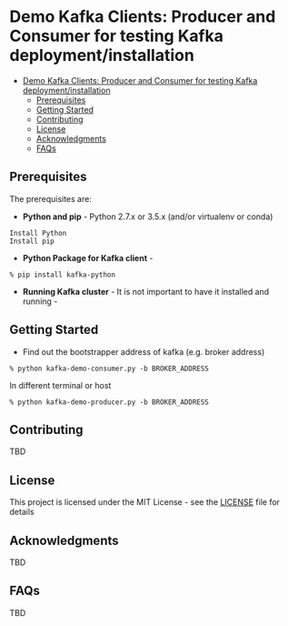 # Demo Kafka Clients: Producer and Consumer for testing Kafka deployment/installation

- [Demo Kafka Clients: Producer and Consumer for testing Kafka deployment/installation](#demo-kafka-clients-producer-and-consumer-for-testing-kafka-deploymentinstallation)
  - [Prerequisites](#prerequisites)
  - [Getting Started](#getting-started)
  - [Contributing](#contributing)
  - [License](#license)
  - [Acknowledgments](#acknowledgments)
  - [FAQs](#faqs)

## Prerequisites
The prerequisites are:
- **Python and pip** - Python 2.7.x or 3.5.x (and/or virtualenv or conda)
```
Install Python
Install pip
```
- **Python Package for Kafka client** - 
```
% pip install kafka-python
```
- **Running Kafka cluster** - It is not important to have it installed and running -

## Getting Started

- Find out the bootstrapper address of kafka (e.g. broker address)
```
% python kafka-demo-consumer.py -b BROKER_ADDRESS
```
In different terminal or host
```
% python kafka-demo-producer.py -b BROKER_ADDRESS
```

## Contributing

TBD

## License

This project is licensed under the MIT License - see the [LICENSE](LICENSE) file for details

## Acknowledgments

TBD

## FAQs

TBD
